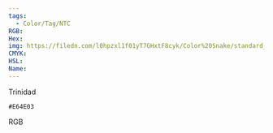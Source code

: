 ```yaml
---
tags:
  - Color/Tag/NTC
RGB:
Hex:
img: https://filedn.com/l0hpzxl1f01yT7GHxtF8cyk/Color%20Snake/standard_csv_to_svg/E64E03.svg
CMYK:
HSL:
Name:
---
```

Trinidad
```palette
#E64E03
```
RGB
